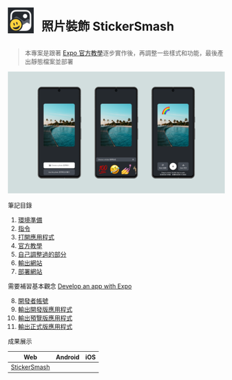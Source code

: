 <div style="display: flex; align-items: center;">
<div style="margin-right: 18px; width: 60px">

![圖示](/assets/icon.png)
</div>

# 照片裝飾 StickerSmash
</div>

> 本專案是跟著 [Expo 官方教學](https://docs.expo.dev/tutorial/introduction/)逐步實作後，再調整一些樣式和功能，最後產出靜態檔案並部署

![截圖](/notes/screenshots.png)

筆記目錄

1. [環境準備](/notes/01-environment.md)
2. [指令](/notes/02-commands.md)
3. [打開應用程式](/notes/03-open-app.md)
4. [官方教學](/notes/04-tutorial.md)
5. [自己調整過的部分](/notes/05-customization.md)
6. [輸出網站](/notes/06-export-website.md)
7. [部署網站](/notes/07-deploy-website.md)

需要補習基本觀念 [Develop an app with Expo](https://docs.expo.dev/workflow/overview/)

8. [開發者帳號](/notes/08-developer-account.md)
9. [輸出開發版應用程式](/notes/09-development-build.md)
10. [輸出預覽版應用程式](/notes/10-preview-build.md)
11. [輸出正式版應用程式](/notes/11-production-build.md)

成果展示

| Web | Android | iOS |
| - | - | - |
| [StickerSmash](https://sticker-smash-tzuhanchen.vercel.app/) | | |